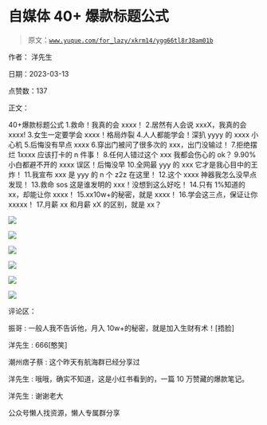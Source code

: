 # 自媒体 40+ 爆款标题公式

> 原文：[`www.yuque.com/for_lazy/xkrm14/ygg66tl8r38am01b`](https://www.yuque.com/for_lazy/xkrm14/ygg66tl8r38am01b)



作者： 洋先生



日期：2023-03-13



点赞数：137



正文：



40+爆款标题公式 1.救命！我真的会 xxxx！ 2.居然有人会说 xxxX，我真的会 xxxx! 3.女生一定要学会 xxxx！格局炸裂 4.人人都能学会！深扒 yyyy 的 xxxx 小心机 5.后悔没有早点 xxxx 6.穿出门被问了很多次的 xxx，出门没输过！ 7.拒绝摆烂 1xxxx 应该打卡的 n 件事！ 8.任何人错过这个 xxx 我都会伤心的 ok？ 9.90%小白都避不开的 xxxx 误区！后悔没早 10.全网最 yyy 的 xxx 它才是我心目中的王炸！ 11.我宣布 xxx 是 yyy 的 n 个 z2z 在这里！ 12.这个 xxxx 神器我怎么没早点发现！ 13.救命 sos 这是谁发明的 xxx！没想到这么好吃！ 14.只有 1%知道的 xx，却能让你 xxxx！ 15.xx10w+的秘密，就是 xxxx！ 16.学会这三点，保证让你 xxxxx！ 17.月薪 xx 和月薪 xX 的区别，就是 xx？



![](img/020ca4a18e59afdeb095137d7cddadbb.png)  

![](img/f39df9b4f1506c6e11a23ea638229482.png)  

![](img/87644f1931093e4cf2a874a2450f260b.png)  

![](img/b6096f08790dbaef132f9c63a0abd7e6.png)  

![](img/44da6109bdca08d978ece3c1dd4a6d5c.png)



![](img/2a1536c1313562c09e06ccd9dfb87a65.png)  

评论区：



振哥 : 一般人我不告诉他，月入 10w+的秘密，就是加入生财有术！[捂脸]



洋先生 : 666[憨笑]



潮州痞子蔡 : 这个昨天有航海群已经分享过



洋先生 : 哦哦，确实不知道，这是小红书看到的，一篇 10 万赞藏的爆款笔记。



洋先生 : 谢谢老大



公众号懒人找资源，懒人专属群分享

</ne-p></ne-p></ne-p></ne-p></ne-p>